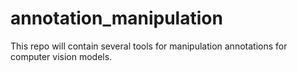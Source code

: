 # annotation_manipulation
This repo will contain several tools for manipulation annotations for computer vision models.